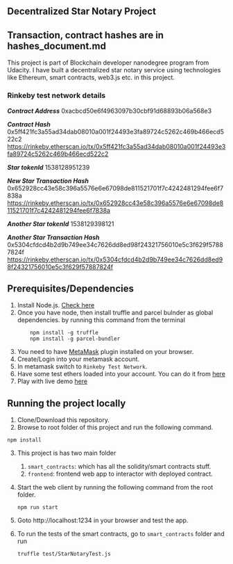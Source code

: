 ## Decentralized Star Notary Project
## Transaction, contract hashes are in hashes_document.md


This project is part of Blockchain developer nanodegree program from Udacity.
I have built a decentralized star notary service using
technologies like Ethereum, smart contracts, web3.js etc. in this project.

### Rinkeby test network details

***Contract Address***
0xacbcd50e6f4963097b30cbf91d68893b06a568e3

***Contract Hash***
0x5ff421fc3a55ad34dab08010a001f24493e3fa89724c5262c469b466ecd522c2
https://rinkeby.etherscan.io/tx/0x5ff421fc3a55ad34dab08010a001f24493e3fa89724c5262c469b466ecd522c2

***Star tokenId***
1538128951239

***New Star Transaction Hash***
0x652928cc43e58c396a5576e6e67098de811521701f7c4242481294fee6f7838a
https://rinkeby.etherscan.io/tx/0x652928cc43e58c396a5576e6e67098de811521701f7c4242481294fee6f7838a

***Another Star tokenId***
1538129398121

***Another Star Transaction Hash***
0x5304cfdcd4b2d9b749ee34c7626dd8ed98f24321756010e5c3f629f57887824f
https://rinkeby.etherscan.io/tx/0x5304cfdcd4b2d9b749ee34c7626dd8ed98f24321756010e5c3f629f57887824f

## Prerequisites/Dependencies

1. Install Node.js. [Check here](https://nodejs.org/en/download/)
2. Once you have node, then install truffle and parcel bulnder as global dependencies.
    by running this command from the terminal
    ```
        npm install -g truffle
        npm install -g parcel-bundler
    ```
3. You need to have [MetaMask](https://metamask.io/) plugin installed on your browser.
4. Create/Login into your metamask account.
5. In metamask switch to `Rinkeby Test Network`.
6. Have some test ethers loaded into your account. You can do it from [here](https://www.rinkeby.io/#faucet)
7. Play with live demo [here](https://blockchainstarsnotary.netlify.com/)

## Running the project locally
1. Clone/Download this repository.
2. Browse to root folder of this project and run the following command.
```
npm install
```
3. This project is has two main folder
    1. `smart_contracts`: which has all the solidity/smart contracts stuff.
    2. `frontend`: frontend web app to interactor with deployed contract.

4. Start the web client by running the following command from the root folder.
    ```
    npm run start
    ```

5. Goto http://localhost:1234 in your browser and test the app.

6. To run the tests of the smart contracts, go to `smart_contracts` folder and run
    ```
    truffle test/StarNotaryTest.js
    ```
